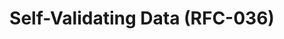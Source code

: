 ---
title: Self-Validating Data (RFC-036)
layout: home
parent: OpenDSU Contributors
nav_order: 7
---